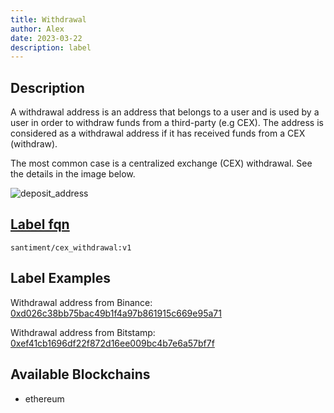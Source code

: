 ```yaml
---
title: Withdrawal
author: Alex
date: 2023-03-22
description: label
---
```


## Description
A withdrawal address is an address that belongs to a user and is used by a user in order to withdraw funds from a third-party (e.g CEX).
The address is considered as a withdrawal address if it has received funds from a CEX (withdraw).

The most common case is a centralized exchange (CEX) withdrawal. See the details in the image below.

![deposit_address](deposit-withdrawal.png)

## [Label fqn](/label-fqn)

`santiment/cex_withdrawal:v1`

## Label Examples
Withdrawal address from Binance: [0xd026c38bb75bac49b1f4a97b861915c669e95a71](https://etherscan.io/address/0xd026c38bb75bac49b1f4a97b861915c669e95a71)

Withdrawal address from Bitstamp: [0xef41cb1696df22f872d16ee009bc4b7e6a57bf7f](https://etherscan.io/address/0xef41cb1696df22f872d16ee009bc4b7e6a57bf7f)

## Available Blockchains
* ethereum
